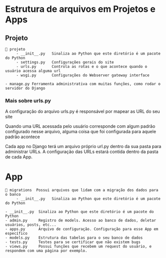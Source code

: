 # Estrutura de arquivos em Projetos e Apps

## Projeto 

```
📁 projeto
     - __init__.py   Sinaliza ao Python que este diretório é um pacote do Python
     - settings.py   Configurações gerais do site
     - urls.py       Controla as rotas e o que acontece quando o usuário acessa alguma url
     - wsgi.py       Configurações do Webserver gateway interface

- manage.py Ferramenta administrativa com muitas funções, como rodar o servidor do Django
```

### Mais sobre urls.py
 
A configuração do arquivo urls.py é responsável por mapear as URL do seu site

Quando uma URL acessada pelo usuário corresponde com algum padrão configurado nesse arquivo, alguma coisa que foi configurada para aquele padrão acontece 
 
Cada app no Django terá um arquivo próprio url.py dentro da sua pasta para administrar URLs. A configuração das URLs estará contida dentro da pasta de cada App.


# App

```
📁 migrations  Possui arquivos que lidam com a migração dos dados para o banco
     - __init__.py   Sinaliza ao Python que este diretório é um pacote do Python

- __init__.py  Sinaliza ao Python que este diretório é um pacote do Python
- admin.py     Registro de models. Acesso ao banco de dados, deletar usuários, posts, etc...
- apps.py      Arquivo de configuração. Configuração para esse App em específico
- models.py    Estrutura das tabelas para o seu banco de dados
- tests.py     Testes para se certificar que não existem bugs
- views.py     Possui funções que recebem um request do usuário, e respondem com uma página por exemplo.
```

